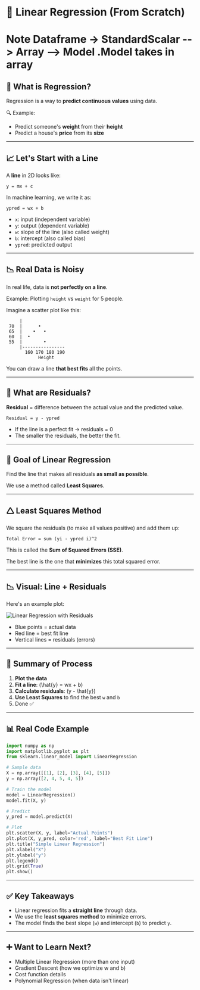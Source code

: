 # 📘 Linear Regression (From Scratch)

# Note Dataframe -> StandardScalar --> Array --> Model .Model takes in array

## 📍 What is Regression?  
  
Regression is a way to **predict continuous values** using data.

🔍 Example:  
- Predict someone's **weight** from their **height**  
- Predict a house's **price** from its **size**

---

## 📈 Let's Start with a Line

A **line** in 2D looks like:
```
y = mx + c
```

In machine learning, we write it as:
```
ypred = wx + b
```

- `x`: input (independent variable)  
- `y`: output (dependent variable)  
- `w`: slope of the line (also called weight)  
- `b`: intercept (also called bias)  
- `ypred`: predicted output

---

## 📉 Real Data is Noisy

In real life, data is **not perfectly on a line**.

Example: Plotting `height` vs `weight` for 5 people.

Imagine a scatter plot like this:

```
     |
 70  |      •
 65  |    •   •
 60  |  •
 55  |        •
     |----------------
       160 170 180 190
            Height
```

You can draw a line **that best fits** all the points.

---

## 📏 What are Residuals?

**Residual** = difference between the actual value and the predicted value.

```
Residual = y - ypred
```

- If the line is a perfect fit → residuals = 0  
- The smaller the residuals, the better the fit.

---

## 🎯 Goal of Linear Regression

Find the line that makes all residuals **as small as possible**.

We use a method called **Least Squares**.

---

## 🛆 Least Squares Method

We square the residuals (to make all values positive) and add them up:

```
Total Error = sum (yi - ypred i)^2
```

This is called the **Sum of Squared Errors (SSE)**.

The best line is the one that **minimizes** this total squared error.

---

## 📉 Visual: Line + Residuals

Here's an example plot:

![Linear Regression with Residuals](https://upload.wikimedia.org/wikipedia/commons/3/3a/Linear_regression.svg)

- Blue points = actual data  
- Red line = best fit line  
- Vertical lines = residuals (errors)

---

## 🧠 Summary of Process

1. **Plot the data**
2. **Fit a line**: \(\hat{y} = wx + b\)
3. **Calculate residuals**: \(y - \hat{y}\)
4. **Use Least Squares** to find the best `w` and `b`
5. Done ✅

---

## 📊 Real Code Example

```python
import numpy as np
import matplotlib.pyplot as plt
from sklearn.linear_model import LinearRegression

# Sample data
X = np.array([[1], [2], [3], [4], [5]])
y = np.array([2, 4, 5, 4, 5])

# Train the model
model = LinearRegression()
model.fit(X, y)

# Predict
y_pred = model.predict(X)

# Plot
plt.scatter(X, y, label="Actual Points")
plt.plot(X, y_pred, color='red', label="Best Fit Line")
plt.title("Simple Linear Regression")
plt.xlabel("X")
plt.ylabel("y")
plt.legend()
plt.grid(True)
plt.show()
```

---

## ✅ Key Takeaways

- Linear regression fits a **straight line** through data.
- We use the **least squares method** to minimize errors.
- The model finds the best slope (`w`) and intercept (`b`) to predict `y`.

---

## ➕ Want to Learn Next?

- Multiple Linear Regression (more than one input)  
- Gradient Descent (how we optimize w and b)  
- Cost function details  
- Polynomial Regression (when data isn't linear)

